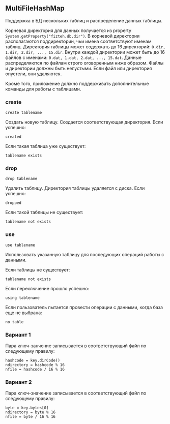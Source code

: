 ## MultiFileHashMap

Поддержка в БД нескольких таблиц и распределение данных таблицы.

Корневая директория для данных получается из property ```System.getProperty("fizteh.db.dir")```. В корневой директории
располагаются поддиректории, чьи имена соответствуют именам таблиц. Директория таблицы может содержать до 16
директорий: ```0.dir, 1.dir, 2.dir, ..., 15.dir```. Внутри каждой директории может быть до 16 файлов с именами:
```0.dat, 1.dat, 2.dat, ..., 15.dat```. Данные распределяются по файлам строго оговоренным ниже образом.
Файлы и директории должны быть непустыми. Если файл или директория опустели, они удаляются.

Кроме того, приложение должно поддерживать дополнительные команды для работы с таблицами.

### create
```
create tablename
```

Создать новую таблицу. Создается соответствующая директория. Если успешно:
```
created
```

Если такая таблица уже существует:
```
tablename exists
```

### drop
```
drop tablename
```

Удалить таблицу. Директория таблицы удаляется с диска. Если успешно:
```
dropped
```

Если такой таблицы не существует:
```
tablename not exists
```

### use
```
use tablename
```

Использовать указанную таблицу для последующих операций работы с данными.

Если таблицы не существует:
```
tablename not exists
```

Если переключение прошло успешно:
```
using tablename
```

Если пользователь пытается провести операции с данными, когда база еще не выбрана:
```
no table
```

### Вариант 1
Пара ключ-занчение записывается в соответствующий файл по следующему правилу:
```
hashcode = key.dirCode()
ndirectory = hashcode % 16
nfile = hashcode / 16 % 16
```

### Вариант 2
Пара ключ-значение записывается в соответствующий файл по следующему правилу:
```
byte = key.bytes[0]
ndirectory = byte % 16
nfile = byte / 16 % 16
```
